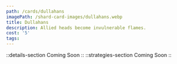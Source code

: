 ```yaml
---
path: /cards/dullahans
imagePath: /shard-card-images/dullahans.webp
title: Dullahans
description: Allied heads become invulnerable flames.
cost: '5'
tags:
---
```

::details-section
Coming Soon
::
::strategies-section
Coming Soon
::